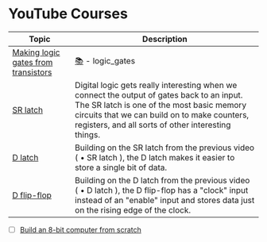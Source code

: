 # YouTube Courses

| Topic | Description |
|-|-|
| [Making logic gates from transistors](https://www.youtube.com/watch?v=sTu3LwpF6XI) | [:books:](1.logic_gates) - logic_gates |
| [SR latch](https://www.youtube.com/watch?v=KM0DdEaY5sY) | Digital logic gets really interesting when we connect the output of gates back to an input. The SR latch is one of the most basic memory circuits that we can build on to make counters, registers, and all sorts of other interesting things. | 
| [D latch](https://www.youtube.com/watch?v=peCh_859q7Q) | Building on the SR latch from the previous video (   • SR latch  ), the D latch  makes it easier to store a single bit of data. |
| [D flip-flop](https://www.youtube.com/watch?v=YW-_GkUguMM) | Building on the D latch from the previous video (   • D latch  ), the D flip-flop has a "clock" input instead of an "enable" input and stores data just on the rising edge of the clock. |


- [ ] [Build an 8-bit computer from scratch](https://eater.net/8bit)

